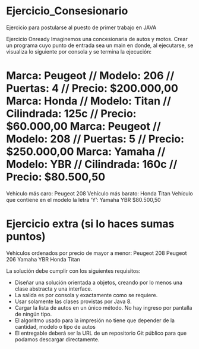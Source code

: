 # Ejercicio_Consesionario
Ejercicio para postularse al puesto de primer trabajo en JAVA

Ejercicio Onready
Imaginemos una concesionaria de autos y motos.
Crear un programa cuyo punto de entrada sea un main en donde, al ejecutarse, se visualiza lo siguiente por consola y se termina la ejecución:

Marca: Peugeot // Modelo: 206 // Puertas: 4 // Precio: $200.000,00
Marca: Honda // Modelo: Titan // Cilindrada: 125c // Precio: $60.000,00
Marca: Peugeot // Modelo: 208 // Puertas: 5 // Precio: $250.000,00
Marca: Yamaha // Modelo: YBR // Cilindrada: 160c // Precio: $80.500,50
=============================
Vehículo más caro: Peugeot 208
Vehículo más barato: Honda Titan
Vehículo que contiene en el modelo la letra ‘Y’: Yamaha YBR $80.500,50

Ejercicio extra (si lo haces sumas puntos)
=============================
Vehículos ordenados por precio de mayor a menor:
Peugeot 208
Peugeot 206
Yamaha YBR
Honda Titan

La solución debe cumplir con los siguientes requisitos:
- Diseñar una solución orientada a objetos, creando por lo menos una clase abstracta y una interface.
- La salida es por consola y exactamente como se requiere.
- Usar solamente las clases provistas por Java 8.
- Cargar la lista de autos en un único método. No hay ingreso por pantalla de ningún tipo.
- El algoritmo usado para la impresión no tiene que depender de la cantidad, modelo o tipo de autos
- El entregable deberá ser la URL de un repositorio Git público para que podamos descargar directamente.

